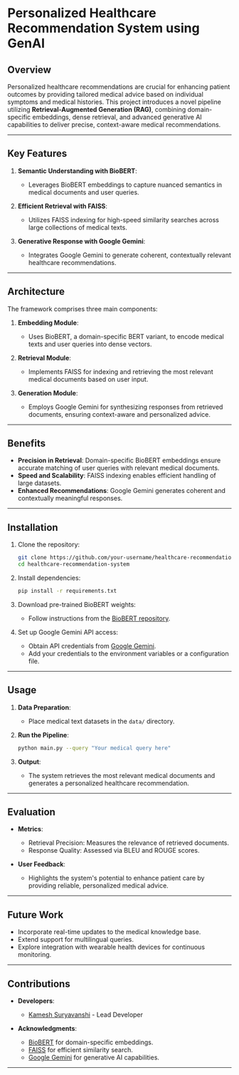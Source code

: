 
# Personalized Healthcare Recommendation System using GenAI

## Overview

Personalized healthcare recommendations are crucial for enhancing patient outcomes by providing tailored medical advice based on individual symptoms and medical histories. This project introduces a novel pipeline utilizing **Retrieval-Augmented Generation (RAG)**, combining domain-specific embeddings, dense retrieval, and advanced generative AI capabilities to deliver precise, context-aware medical recommendations.

---

## Key Features

1. **Semantic Understanding with BioBERT**:
   - Leverages BioBERT embeddings to capture nuanced semantics in medical documents and user queries.

2. **Efficient Retrieval with FAISS**:
   - Utilizes FAISS indexing for high-speed similarity searches across large collections of medical texts.

3. **Generative Response with Google Gemini**:
   - Integrates Google Gemini to generate coherent, contextually relevant healthcare recommendations.

---

## Architecture

The framework comprises three main components:

1. **Embedding Module**:
   - Uses BioBERT, a domain-specific BERT variant, to encode medical texts and user queries into dense vectors.

2. **Retrieval Module**:
   - Implements FAISS for indexing and retrieving the most relevant medical documents based on user input.

3. **Generation Module**:
   - Employs Google Gemini for synthesizing responses from retrieved documents, ensuring context-aware and personalized advice.

---

## Benefits

- **Precision in Retrieval**: Domain-specific BioBERT embeddings ensure accurate matching of user queries with relevant medical documents.
- **Speed and Scalability**: FAISS indexing enables efficient handling of large datasets.
- **Enhanced Recommendations**: Google Gemini generates coherent and contextually meaningful responses.

---

## Installation

1. Clone the repository:
   ```bash
   git clone https://github.com/your-username/healthcare-recommendation-system.git
   cd healthcare-recommendation-system
   ```

2. Install dependencies:
   ```bash
   pip install -r requirements.txt
   ```

3. Download pre-trained BioBERT weights:
   - Follow instructions from the [BioBERT repository](https://github.com/dmis-lab/biobert).

4. Set up Google Gemini API access:
   - Obtain API credentials from [Google Gemini](https://ai.google.com/gemini).
   - Add your credentials to the environment variables or a configuration file.

---

## Usage

1. **Data Preparation**:
   - Place medical text datasets in the `data/` directory.

2. **Run the Pipeline**:
   ```bash
   python main.py --query "Your medical query here"
   ```

3. **Output**:
   - The system retrieves the most relevant medical documents and generates a personalized healthcare recommendation.

---

## Evaluation

- **Metrics**:
  - Retrieval Precision: Measures the relevance of retrieved documents.
  - Response Quality: Assessed via BLEU and ROUGE scores.

- **User Feedback**:
  - Highlights the system's potential to enhance patient care by providing reliable, personalized medical advice.

---

## Future Work

- Incorporate real-time updates to the medical knowledge base.
- Extend support for multilingual queries.
- Explore integration with wearable health devices for continuous monitoring.

---

## Contributions

- **Developers**:
  - [Kamesh Suryavanshi](https://github.com/kameshsuryavanshi) - Lead Developer

- **Acknowledgments**:
  - [BioBERT](https://github.com/dmis-lab/biobert) for domain-specific embeddings.
  - [FAISS](https://github.com/facebookresearch/faiss) for efficient similarity search.
  - [Google Gemini](https://ai.google.com/gemini) for generative AI capabilities.

---


